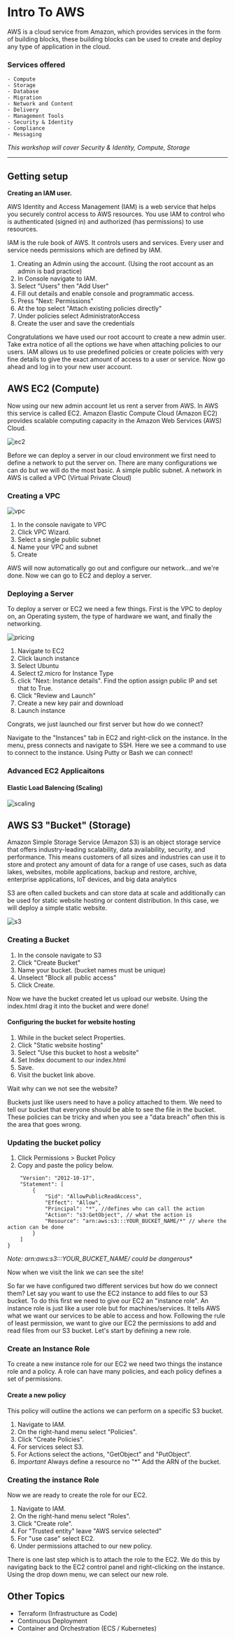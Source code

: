 # Intro To AWS

AWS is a cloud service from Amazon, which provides services in the form of building blocks, these building blocks can be used to create and deploy any type of application in the cloud.

### Services offered 

    - Compute
    - Storage
    - Database
    - Migration
    - Network and Content 
    - Delivery
    - Management Tools
    - Security & Identity 
    - Compliance
    - Messaging

 *This workshop will cover Security & Identity, Compute, Storage*

---
 ## Getting setup 
**Creating an IAM user.**

AWS Identity and Access Management (IAM) is a web service that helps you securely control access to AWS resources. You use IAM to control who is authenticated (signed in) and authorized (has permissions) to use resources.

IAM is the rule book of AWS. It controls users and services. Every user and service needs permissions which are defined by IAM.

1. Creating an Admin using the account. (Using the root account as an admin is bad practice)
2. In Console navigate to IAM.
3. Select "Users" then "Add User"
4. Fill out details and enable console and programmatic access. 
5. Press "Next: Permissions"
6. At the top select "Attach existing policies directly" 
7. Under policies select AdministratorAccess 
8. Create the user and save the credentials 

Congratulations we have used our root account to create a new admin user. Take extra notice of all the options we have when attaching policies to our users. IAM allows us to use predefined policies or create policies with very fine details to give the exact amount of access to a user or service. Now go ahead and log in to your new user account.

## AWS EC2 (Compute)

Now using our new admin account let us rent a server from AWS. In AWS this service is called EC2. Amazon Elastic Compute Cloud (Amazon EC2) provides scalable computing capacity in the Amazon Web Services (AWS) Cloud. 

![ec2](./imgs/datacenter.jpeg)

Before we can deploy a server in our cloud environment we first need to define a network to put the server on. There are many configurations we can do but we will do the most basic. A simple public subnet. A network in AWS is called a VPC (Virtual Private Cloud)

### Creating a VPC
![vpc](./imgs/vpc.png)
1. In the console navigate to VPC
2. Click VPC Wizard. 
3. Select a single public subnet 
4. Name your VPC and subnet
5. Create

AWS will now automatically go out and configure our network...and we're done. Now we can go to EC2 and deploy a server.

### Deploying a Server 

To deploy a server or EC2 we need a few things. First is the VPC to deploy on, an Operating system, the type of hardware we want, and finally the networking.

![pricing](./imgs/ec2price.png)

1. Navigate to EC2
2. Click launch instance
3. Select Ubuntu
4. Select t2.micro for Instance Type
5. click "Next: Instance details". Find the option assign public IP and set that to True.
6. Click "Review and Launch" 
7. Create a new key pair and download
8. Launch instance

Congrats, we just launched our first server but how do we connect? 

Navigate to the "Instances" tab in EC2 and right-click on the instance. In the menu, press connects and navigate to SSH. Here we see a command to use to connect to the instance. Using Putty or Bash we can connect!

### Advanced EC2 Applicaitons 

#### Elastic Load Balencing (Scaling)
![scaling](./imgs/scaling.png)

## AWS S3 "Bucket" (Storage)

Amazon Simple Storage Service (Amazon S3) is an object storage service that offers industry-leading scalability, data availability, security, and performance. This means customers of all sizes and industries can use it to store and protect any amount of data for a range of use cases, such as data lakes, websites, mobile applications, backup and restore, archive, enterprise applications, IoT devices, and big data analytics

S3 are often called buckets and can store data at scale and additionally can be used for static website hosting or content distribution. In this case, we will deploy a simple static website.

![s3](./imgs/s3.jpeg)

### Creating a Bucket

1. In the console navigate to S3
2. Click "Create Bucket"
3. Name your bucket. (bucket names must be unique)
4. Unselect "Block all public access"
5. Click Create.

Now we have the bucket created let us upload our website. Using the index.html drag it into the bucket and were done!

#### Configuring the bucket for website hosting 

1. While in the bucket select Properties.
2. Click "Static website hosting"
3. Select "Use this bucket to host a website"
4. Set Index document to our index.html
5. Save.
6. Visit the bucket link above.

Wait why can we not see the website?

Buckets just like users need to have a policy attached to them. We need to tell our bucket that everyone should be able to see the file in the bucket. These policies can be tricky and when you see a "data breach" often this is the area that goes wrong.

### Updating the bucket policy 
1. Click Permissions > Bucket Policy
2. Copy and paste the policy below.

```{
    "Version": "2012-10-17",
    "Statement": [
        {
            "Sid": "AllowPublicReadAccess",
            "Effect": "Allow",
            "Principal": "*", //defines who can call the action
            "Action": "s3:GetObject", // what the action is 
            "Resource": "arn:aws:s3:::YOUR_BUCKET_NAME/*" // where the action can be done
        }
    ]
}
```

**Note: arn:aws:s3:::YOUR_BUCKET_NAME/* could be dangerous**

Now when we visit the link we can see the site!


So far we have configured two different services but how do we connect them? Let say you want to use the EC2 instance to add files to our S3 bucket. To do this first we need to give our EC2 an "instance role". An instance role is just like a user role but for machines/services. It tells AWS what we want our services to be able to access and how. Following the rule of least permission, we want to give our EC2 the permissions to add and read files from our S3 bucket. Let's start by defining a new role. 

### Create an Instance Role

To create a new instance role for our EC2 we need two things the instance role and a policy. A role can have many policies, and each policy defines a set of permissions.

#### Create a new policy

This policy will outline the actions we can perform on a specific S3 bucket. 

1. Navigate to IAM.
2. On the right-hand menu select "Policies".
3. Click "Create Policies".
4. For services select S3.
5. For Actions select the actions, "GetObject" and "PutObject".
6. *Important* Always define a resource no "*" Add the ARN of the bucket.

### Creating the instance Role 

Now we are ready to create the role for our EC2. 

1. Navigate to IAM.
2. On the right-hand menu select "Roles".
3. Click "Create role".
4. For "Trusted entity" leave "AWS service selected" 
5. For "use case" select EC2.
6. Under permissions attached to our new policy.

There is one last step which is to attach the role to the EC2. We do this by navigating back to the EC2 control panel and right-clicking on the instance. Using the drop
down menu, we can select our new role. 


## Other Topics 
- Terraform (Infrastructure as Code)
- Continuous Deployment 
- Container and Orchestration (ECS / Kubernetes) 
